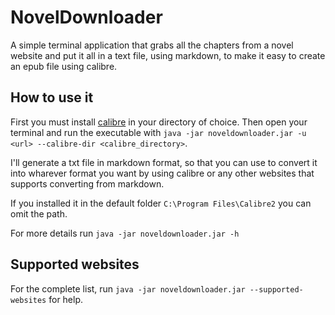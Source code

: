 # NovelDownloader
A simple terminal application that grabs all the chapters from a novel website and put it all in a text file, using markdown,
to make it easy to create an epub file using calibre.

## How to use it
First you must install [calibre](https://calibre-ebook.com/download) in your directory of choice.
Then open your terminal and run the executable with ``java -jar noveldownloader.jar -u <url> --calibre-dir <calibre_directory>``.

I'll generate a txt file in markdown format, so that you can use to convert it into wharever format you want by using calibre or
any other websites that supports converting from markdown.

If you installed it in the default folder ``C:\Program Files\Calibre2`` you can omit the path.

For more details run ``java -jar noveldownloader.jar -h``

## Supported websites
For the complete list, run ``java -jar noveldownloader.jar --supported-websites`` for help.
